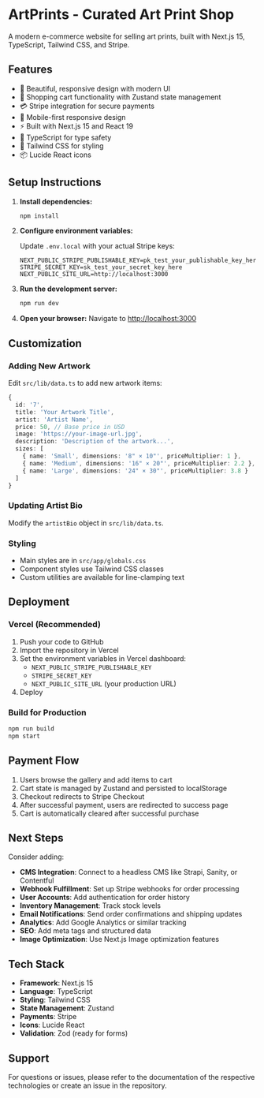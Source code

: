 # ArtPrints - Curated Art Print Shop

A modern e-commerce website for selling art prints, built with Next.js 15, TypeScript, Tailwind CSS, and Stripe.

## Features

- 🎨 Beautiful, responsive design with modern UI
- 🛒 Shopping cart functionality with Zustand state management
- 💳 Stripe integration for secure payments
- 📱 Mobile-first responsive design
- ⚡ Built with Next.js 15 and React 19
- 🎯 TypeScript for type safety
- 🎨 Tailwind CSS for styling
- 📦 Lucide React icons

## Setup Instructions

1. **Install dependencies:**
   ```bash
   npm install
   ```

2. **Configure environment variables:**
   
   Update `.env.local` with your actual Stripe keys:
   ```env
   NEXT_PUBLIC_STRIPE_PUBLISHABLE_KEY=pk_test_your_publishable_key_here
   STRIPE_SECRET_KEY=sk_test_your_secret_key_here
   NEXT_PUBLIC_SITE_URL=http://localhost:3000
   ```

3. **Run the development server:**
   ```bash
   npm run dev
   ```

4. **Open your browser:**
   Navigate to [http://localhost:3000](http://localhost:3000)

## Customization

### Adding New Artwork

Edit `src/lib/data.ts` to add new artwork items:

```typescript
{
  id: '7',
  title: 'Your Artwork Title',
  artist: 'Artist Name',
  price: 50, // Base price in USD
  image: 'https://your-image-url.jpg',
  description: 'Description of the artwork...',
  sizes: [
    { name: 'Small', dimensions: '8" × 10"', priceMultiplier: 1 },
    { name: 'Medium', dimensions: '16" × 20"', priceMultiplier: 2.2 },
    { name: 'Large', dimensions: '24" × 30"', priceMultiplier: 3.8 }
  ]
}
```

### Updating Artist Bio

Modify the `artistBio` object in `src/lib/data.ts`.

### Styling

- Main styles are in `src/app/globals.css`
- Component styles use Tailwind CSS classes
- Custom utilities are available for line-clamping text

## Deployment

### Vercel (Recommended)

1. Push your code to GitHub
2. Import the repository in Vercel
3. Set the environment variables in Vercel dashboard:
   - `NEXT_PUBLIC_STRIPE_PUBLISHABLE_KEY`
   - `STRIPE_SECRET_KEY`
   - `NEXT_PUBLIC_SITE_URL` (your production URL)
4. Deploy

### Build for Production

```bash
npm run build
npm start
```

## Payment Flow

1. Users browse the gallery and add items to cart
2. Cart state is managed by Zustand and persisted to localStorage
3. Checkout redirects to Stripe Checkout
4. After successful payment, users are redirected to success page
5. Cart is automatically cleared after successful purchase

## Next Steps

Consider adding:

- **CMS Integration**: Connect to a headless CMS like Strapi, Sanity, or Contentful
- **Webhook Fulfillment**: Set up Stripe webhooks for order processing
- **User Accounts**: Add authentication for order history
- **Inventory Management**: Track stock levels
- **Email Notifications**: Send order confirmations and shipping updates
- **Analytics**: Add Google Analytics or similar tracking
- **SEO**: Add meta tags and structured data
- **Image Optimization**: Use Next.js Image optimization features

## Tech Stack

- **Framework**: Next.js 15
- **Language**: TypeScript
- **Styling**: Tailwind CSS
- **State Management**: Zustand
- **Payments**: Stripe
- **Icons**: Lucide React
- **Validation**: Zod (ready for forms)

## Support

For questions or issues, please refer to the documentation of the respective technologies or create an issue in the repository.
